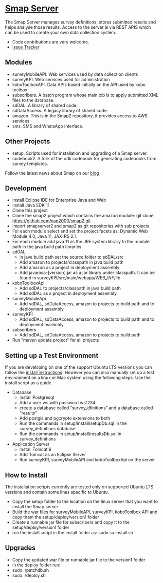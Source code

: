 [Smap Server](http://www.smap.com.au) 
======

The Smap Server manages survey definitions, stores submitted results and helps analyse those results.  Access to the server is via REST APIS which can be used to create your own data 
collection system.

* Code contributions are very welcome. 
* [Issue Tracker](https://github.com/smap-consulting/smapserver/issues)

Modules
-------
* surveyMobileAPI. Web services used by data collection clients
* surveyKPI.  Web services used for administration
* koboToolboxAPI.  Data APIs based initially on the API used by kobo toolbox
* subscribers.  A batch program whose main job is to apply submitted XML files to the database.
* sdDAL.  A library of shared code.
* sdDataAccess.  A legacy library of shared code.
* amazon. This is in the Smap2 repository, it provides access to AWS services.
* sms.  SMS and WhatsApp interface.

Other Projects
--------------

* setup.  Scripts used for installation and upgrading of a Smap server.
* codebook2.  A fork of the odk codebook for generating codebooks from survey templates.

Follow the latest news about Smap on our [blog](http://blog.smap.com.au)

Development
-----------

*  Install Eclipse IDE for Enterprise Java and Web
*  Install Java SDK 11
*  Clone this project
*  Clone the smap2 project which contains the amazon module: git clone https://github.com/nap2000/smap2.git
*  Import smapserver2 and smap2 as git repositories with sub projects
*  For each module select and set the project facets as: Dynamic Web Module 4.0, Java 11, JAX-RS 2.1.
*  For each module add java 11 as the JRE system library to the module path in the java build path libraries
*  sdDAL
    *  in java build path set the source folder to sdDAL/src
    *  Add amazon to projects/classpath in java build path
    *  Add amazon as a project in deployment assembly
    *  Add javarosa-[version].jar as a jar library under classpath.  It can be found in surveyKPI/src/main/webapp/WEB_INF/lib
*  koboToolboxApi
    *  Add sdDAL to projects/classpath in java build path 
    *  Add sdDAL as a project in deployment assembly
*  surveyMobileApi
    *  Add sdDAL, sdDataAccess, amazon to projects to build path and to deployment assembly
*  surveyKPI
    *  Add sdDAL, sdDataAccess, amazon to projects to build path and to deployment assembly
*  subscribers
    *  Add sdDAL, sdDataAccess, amazon to projects to build path
*  Run "maven update project" for all projects

Setting up a Test Environment
-----------------------------

If you are developing on one of the support Ubuntu LTS versions you can follow the [install instructions](https://www.smap.com.au/docs/server-admin-install.html).  However you can also manually set up a test environment on a linux or Mac system using the following steps. Use the install script as a guide.

*  Database  
    *  Install Postgresql
    *  Add a user ws with password ws1234
    *  create a database called "survey_dfinitions" and a database called "results"
    *  Add postgis and pgcrypto extensions to both
    *  Run the commands in setup/install/setupDb.sql in the survey_definitions database
    *  Run the commands in setup/install/resultsDb.sql in survey_definitions
*  Application Server
     *  Install Tomcat 9
     *  Add Tomcat as an Eclipse Server
     *  Run surveyKPI, surveyMobileAPI and koboToolboxApi on the server
  
  

How to Install
--------------

The installation scripts currently are tested only on supported Ubuntu LTS versions and contain some lines specific to Ubuntu.

*  Copy the setup folder to the location on the linux server that you want to install the Smap server
*  Build the war files for surveyMobileAPI, surveyKPI, koboToolbox API and copy them the setup/deploy/version1 folder 
*  Create a runnable jar file for subscribers and copy it to the setup/deploy/version1 folder
*  run the install script in the install folder as: sudo su install.sh

Upgrades
--------

*  Copy the updated war file or runnable jar file to the version1 folder
*  in the deploy folder run:
*    sudo ./patchdb.sh
*    sudo ./deploy.sh

